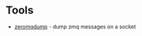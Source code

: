 Tools
=====

* [zeromqdump](https://github.com/HeinrichHartmann/tools/blob/master/zmqdump) - dump zmq messages on a socket

